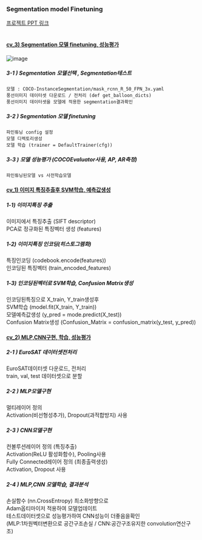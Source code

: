 
### Segmentation model Finetuning <br>
[프로젝트 PPT 링크](https://github.com/LIMSCODE/CV_Finetuning_seg/blob/main/%EC%BB%B4%ED%93%A8%ED%84%B0%EB%B9%84%EC%A0%84%20HW3.pptx)
<br><br>
#### [cv_3) Segmentation 모델 finetuning, 성능평가](https://github.com/LIMSCODE/CV_finetuning_seg/blob/main/cv_3.ipynb)
![image](https://github.com/user-attachments/assets/39a12795-996f-4e37-813a-47cc97bb4be4)

##### 3-1 ) Segmentation 모델선택  , Segmentation테스트 
```
모델 : COCO-InstanceSegmentation/mask_rcnn_R_50_FPN_3x.yaml   
풍선이미지 데이터셋 다운로드 / 전처리 (def get_balloon_dicts) 
풍선이미지 데이터셋을 모델에 적용한 segmentation결과확인  
```
##### 3-2 ) Segmentation 모델 finetuning 
```
파인튜닝 config 설정 
모델 디렉토리생성  
모델 학습 (trainer = DefaultTrainer(cfg))
```
##### 3-3 ) 모델 성능평가 (COCOEvaluator사용, AP, AR측정)
```
파인튜닝된모델 vs 사전학습모델
```

#### [cv_1) 이미지 특징추출후 SVM학습, 예측값생성](https://github.com/LIMSCODE/CV_finetuning_seg/blob/main/cv_1.ipynb)
##### 1-1) 이미지특징 추출 
이미지에서 특징추출 (SIFT descriptor)  <br>
PCA로 정규화된 특징벡터 생성 (features) <br>
##### 1-2) 이미지특징 인코딩(히스토그램화) 
특징인코딩 (codebook.encode(features)) <br>
인코딩된 특징벡터 (train_encoded_features)  <br>
##### 1-3) 인코딩된벡터로 SVM학습, Confusion Matrix생성 
인코딩된특징으로 X_train, Y_train생성후  <br>
SVM학습 (model.fit(X_train, Y_train)) <br>
모델예측값생성 (y_pred = mode.predict(X_test)) <br>
Confusion Matrix생성 (Confusion_Matrix = confusion_matrix(y_test, y_pred)) <br>
  
#### [cv_2) MLP,CNN구현, 학습, 성능평가](https://github.com/LIMSCODE/CV_finetuning_seg/blob/main/cv_2.ipynb)
##### 2-1 ) EuroSAT 데이터셋전처리 
EuroSAT데이터셋 다운로드, 전처리 <br>
train, val, test 데이터셋으로 분할  <br>
##### 2-2 ) MLP모델구현 
멀티레이어 정의 <br>
Activation(비선형성추가), Dropout(과적합방지) 사용 <br>
##### 2-3 ) CNN모델구현 
컨볼루션레이어 정의 (특징추출) <br>
Activation(ReLU 활성화함수), Pooling사용 <br>
Fully Connected레이어 정의 (최종출력생성)  <br>
Activation, Dropout 사용  <br>
##### 2-4 ) MLP,CNN 모델학습, 결과분석 
손실함수 (nn.CrossEntropy) 최소화방향으로  <br>
Adam옵티마이저 적용하여 모델업데이트   <br>
테스트데이터셋으로 성능평가하여 CNN성능이 더좋음을확인  <br>
(MLP:1차원벡터변환으로 공간구조손실 / CNN:공간구조유지한 convolution연산구조) <br>
 
